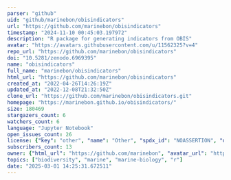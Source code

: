 ```yaml
---
parser: "github"
uid: "github/marinebon/obisindicators"
url: "https://github.com/marinebon/obisindicators"
timestamp: "2024-11-10 00:45:03.197972"
description: "R package for generating indicators from OBIS"
avatar: "https://avatars.githubusercontent.com/u/11562325?v=4"
repo_url: "https://github.com/marinebon/obisindicators"
doi: "10.5281/zenodo.6969395"
name: "obisindicators"
full_name: "marinebon/obisindicators"
html_url: "https://github.com/marinebon/obisindicators"
created_at: "2022-04-26T14:26:19Z"
updated_at: "2022-12-08T21:32:50Z"
clone_url: "https://github.com/marinebon/obisindicators.git"
homepage: "https://marinebon.github.io/obisindicators/"
size: 180469
stargazers_count: 6
watchers_count: 6
language: "Jupyter Notebook"
open_issues_count: 26
license: {"key": "other", "name": "Other", "spdx_id": "NOASSERTION", "url": null, "node_id": "MDc6TGljZW5zZTA="}
subscribers_count: 13
owner: {"html_url": "https://github.com/marinebon", "avatar_url": "https://avatars.githubusercontent.com/u/11562325?v=4", "login": "marinebon", "type": "Organization"}
topics: ["biodiversity", "marine", "marine-biology", "r"]
date: "2025-03-01 14:25:31.672511"
---
```

